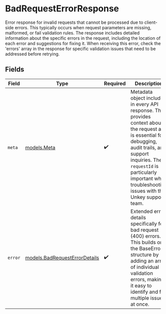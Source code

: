 # BadRequestErrorResponse

Error response for invalid requests that cannot be processed due to client-side errors. This typically occurs when request parameters are missing, malformed, or fail validation rules. The response includes detailed information about the specific errors in the request, including the location of each error and suggestions for fixing it. When receiving this error, check the 'errors' array in the response for specific validation issues that need to be addressed before retrying.


## Fields

| Field                                                                                                                                                                                                                                                           | Type                                                                                                                                                                                                                                                            | Required                                                                                                                                                                                                                                                        | Description                                                                                                                                                                                                                                                     |
| --------------------------------------------------------------------------------------------------------------------------------------------------------------------------------------------------------------------------------------------------------------- | --------------------------------------------------------------------------------------------------------------------------------------------------------------------------------------------------------------------------------------------------------------- | --------------------------------------------------------------------------------------------------------------------------------------------------------------------------------------------------------------------------------------------------------------- | --------------------------------------------------------------------------------------------------------------------------------------------------------------------------------------------------------------------------------------------------------------- |
| `meta`                                                                                                                                                                                                                                                          | [models.Meta](../models/meta.md)                                                                                                                                                                                                                                | :heavy_check_mark:                                                                                                                                                                                                                                              | Metadata object included in every API response. This provides context about the request and is essential for debugging, audit trails, and support inquiries. The `requestId` is particularly important when troubleshooting issues with the Unkey support team. |
| `error`                                                                                                                                                                                                                                                         | [models.BadRequestErrorDetails](../models/badrequesterrordetails.md)                                                                                                                                                                                            | :heavy_check_mark:                                                                                                                                                                                                                                              | Extended error details specifically for bad request (400) errors. This builds on the BaseError structure by adding an array of individual validation errors, making it easy to identify and fix multiple issues at once.                                        |